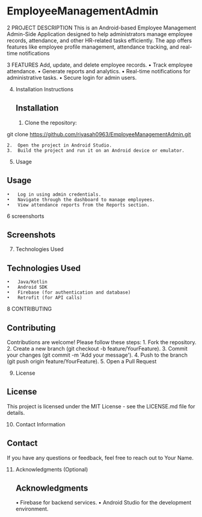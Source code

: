 # EmployeeManagementAdmin

2 PROJECT DESCRIPTION
This is an Android-based Employee Management Admin-Side Application designed to help administrators manage employee records, attendance, and other HR-related tasks efficiently. The app offers features like employee profile management, attendance tracking, and real-time notifications

3 FEATURES
Add, update, and delete employee records.
	•	Track employee attendance.
	•	Generate reports and analytics.
	•	Real-time notifications for administrative tasks.
	•	Secure login for admin users.

4. Installation Instructions
   ## Installation
	1.	Clone the repository:

git clone https://github.com/riyasah0963/EmployeeManagementAdmin.git


	2.	Open the project in Android Studio.
	3.	Build the project and run it on an Android device or emulator.

5. Usage
 
## Usage
	•	Log in using admin credentials.
	•	Navigate through the dashboard to manage employees.
	•	View attendance reports from the Reports section.
6 screenshorts

## Screenshots


 






7. Technologies Used
   
## Technologies Used
	•	Java/Kotlin
	•	Android SDK
	•	Firebase (for authentication and database)
	•	Retrofit (for API calls)

 8 CONTRIBUTING

## Contributing
Contributions are welcome! Please follow these steps:
	1.	Fork the repository.
	2.	Create a new branch (git checkout -b feature/YourFeature).
	3.	Commit your changes (git commit -m 'Add your message').
	4.	Push to the branch (git push origin feature/YourFeature).
	5.	Open a Pull Request


 9. License
     
## License
This project is licensed under the MIT License - see the LICENSE.md file for details.

10. Contact Information

## Contact
If you have any questions or feedback, feel free to reach out to Your Name.

11. Acknowledgments (Optional)
    ## Acknowledgments
	•	Firebase for backend services.
	•	Android Studio for the development environment.

 


